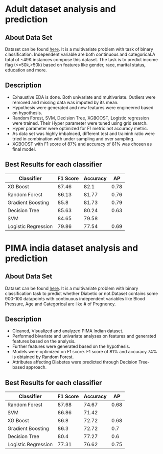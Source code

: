 # Adult dataset analysis and prediction
## About Data Set
Dataset can be found [here](http://archive.ics.uci.edu/ml/datasets/Adult). It is a multivariate problem with task of binary classification. Independent variable are both continuous and categorical.A total of ~49K instances compose this dataset. 
The task is to predict income flag (<=50k,>50k) based on features like gender, race, marital status, education and more.


## Description
- Exhaustive EDA is done. Both univariate and multivariate. Outliers were removed and missing data was imputed by its mean.
- Hypothesis were generated and new features were engineered based on hypothesis.
- Random Forest, SVM, Decision Tree, XGBOOST, Logistic regression were trained. Their Hyper parameter were tuned using grid search.
- Hyper parameter were optimized for F1 metric not accuracy metric.
- As data set was highly imbalnced, different test and traininh ratio were tried in combination with under sampling and over sampling.
- XGBOOST with F1 score of 87% and accuracy of 81% was chosen as final model.

## Best Results for each classifier
Classifier    |    F1 Score   |   Accuracy    |      AP      |
------------- | ------------- | ------------- | -------------| 
XG Boost  | 87.46  | 82.1  | 0.78 |
Random Forest  | 86.13  | 81.77  | 0.76 |
Gradient Boosting  | 85.8  | 81.73  | 0.79 |
Decision Tree | 85.63  | 80.24  | 0.63 |
SVM  | 84.65  | 79.58  |  |
Logistic Regression  | 79.86  | 77.54  | 0.69 |

# PIMA india dataset analysis and prediction
## About Data Set
Dataset can be found [here](https://www.kaggle.com/uciml/pima-indians-diabetes-database). It is a multivariate problem with binary classification task to predict whether Diabetic or not.Dataset contains some 900-100 datapoints with continuous independent variables like Blood Pressure, Age and Categorical are like # of Pregnency.

## Description
- Cleaned, Visualized and analyzed PIMA Indian dataset.
- Performed bivariate and univariate analyses on features and generated features based on the analysis.
- Further features were generated based on the hypothesis.
- Models were optimized on F1 score. F1 score of 81% and accuracy 74% is obtained by Random Forest.
- Attributes affecting Diabetes were predicted through Decision Tree-based approach.



## Best Results for each classifier
Classifier    |    F1 Score   |   Accuracy    |      AP      |
------------- | ------------- | ------------- | -------------| 
Random Forest  | 87.68  | 74.67  | 0.68 |
SVM  | 86.86  | 71.42  |  |
XG Boost  | 86.8  | 72.72  | 0.68 |
Gradient Boosting  | 86.3  | 72.72  | 0.7 |
Decision Tree | 80.4  | 77.27  | 0.6 |
Logistic Regression  | 77.31  | 76.62  | 0.75 |
